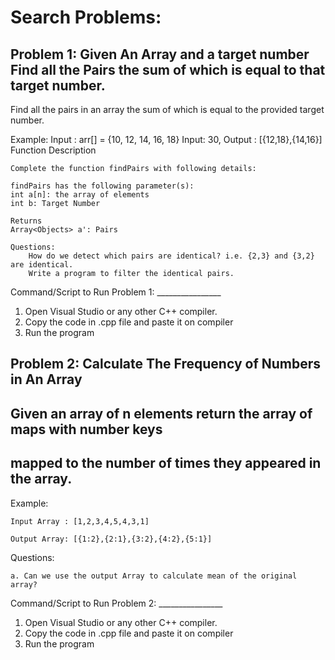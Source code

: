 # Search Problems:

## Problem 1: Given An Array and a target number Find all the Pairs the sum of which is equal to that target number.
 Find all the pairs in an array the sum of which is equal to
 the provided target number.

Example:
    Input : arr[] = {10, 12, 14, 16, 18}
    Input: 30,
    Output : [{12,18},{14,16}]
    Function Description

    Complete the function findPairs with following details:

    findPairs has the following parameter(s):
    int a[n]: the array of elements
    int b: Target Number

    Returns
    Array<Objects> a': Pairs

    Questions:
        How do we detect which pairs are identical? i.e. {2,3} and {3,2} are identical.
        Write a program to filter the identical pairs.


Command/Script to Run Problem 1: ________________ 
1. Open Visual Studio or any other C++ compiler.
2. Copy the code in .cpp file and paste it on compiler
3. Run the program

## Problem 2: Calculate The Frequency of Numbers in An Array
## Given an array of n elements return the array of maps with number keys
## mapped to the number of times they appeared in the array.

Example:

    Input Array : [1,2,3,4,5,4,3,1]

    Output Array: [{1:2},{2:1},{3:2},{4:2},{5:1}]

Questions:

    a. Can we use the output Array to calculate mean of the original array?



Command/Script to Run Problem 2: ________________ 
1. Open Visual Studio or any other C++ compiler.
2. Copy the code in .cpp file and paste it on compiler
3. Run the program
